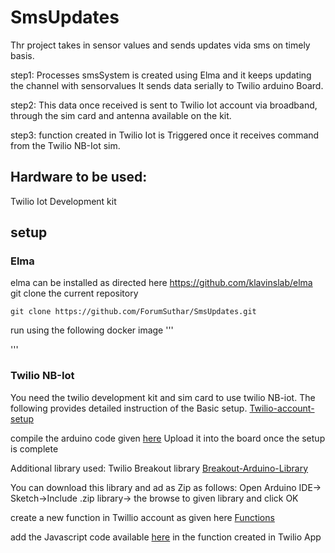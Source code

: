 # SmsUpdates

Thr project takes in sensor values and sends updates vida sms on timely basis.

step1:
Processes smsSystem is created using Elma and it keeps updating the channel with sensorvalues
It sends data serially to Twilio arduino Board.

step2:
This data once received is sent to Twilio Iot account via broadband, through the sim card and antenna available on the kit.

step3:
function created in Twilio Iot is Triggered once it receives command from the Twilio NB-Iot sim.

## Hardware to be used:
Twilio Iot Development kit

## setup

### Elma

elma can be installed as directed here https://github.com/klavinslab/elma
git clone the current repository



```
git clone https://github.com/ForumSuthar/SmsUpdates.git
```


run using the following docker image
'''

'''

### Twilio NB-Iot


You need the twilio development kit and sim card to use twilio NB-iot.
The following provides detailed instruction of the Basic setup.
[Twilio-account-setup](https://www.twilio.com/docs/wireless/tutorials/apn-configuration)


compile the arduino code given [here](https://github.com/ForumSuthar/SmsUpdates/tree/master/arduino)
Upload it into the board once the setup is complete


Additional library used: Twilio Breakout library
[Breakout-Arduino-Library](https://github.com/twilio/Breakout_Arduino_Library)


You can download this library and ad as Zip as follows:
Open Arduino IDE-> Sketch->Include .zip library-> the browse to given library and click OK

create a new function in Twillio account as given here [Functions](https://www.twilio.com/docs/runtime/functions)

add the Javascript code available [here](https://github.com/ForumSuthar/SmsUpdates/tree/master/Twilio) in the function created in Twilio App





